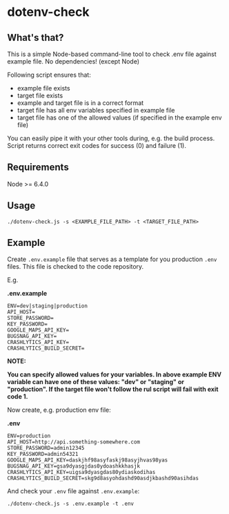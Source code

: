 # dotenv-check

## What's that?

This is a simple Node-based command-line tool to check .env file against example file. No dependencies! (except Node)

Following script ensures that:
- example file exists
- target file exists
- example and target file is in a correct format
- target file has all env variables specified in example file
- target file has one of the allowed values (if specified in the example env file)

You can easily pipe it with your other tools during, e.g. the build process. Script returns correct exit codes for success (0) and failure (1). 

## Requirements

Node >= 6.4.0

## Usage

`./dotenv-check.js -s <EXAMPLE_FILE_PATH> -t <TARGET_FILE_PATH>`

## Example

Create `.env.example` file that serves as a template for you production `.env` files. This file is checked to the code repository.

E.g.

**.env.example**
```Shell
ENV=dev|staging|production
API_HOST=
STORE_PASSWORD=
KEY_PASSWORD=
GOOGLE_MAPS_API_KEY=
BUGSNAG_API_KEY=
CRASHLYTICS_API_KEY=
CRASHLYTICS_BUILD_SECRET=
```

**NOTE:**

**You can specify allowed values for your variables. In above example ENV variable can have one of these values: "dev" or "staging" or "production". If the target file won't follow the rul script will fail with exit code 1.**

Now create, e.g. production env file:

**.env**
```Shell
ENV=production
API_HOST=http://api.something-somewhere.com
STORE_PASSWORD=admin12345
KEY_PASSWORD=admin54321
GOOGLE_MAPS_API_KEY=daskjhf98asyfaskj98asyjhvas98yas
BUGSNAG_API_KEY=gsa9dyasgjdas0ydoashkkhasjk
CRASHLYTICS_API_KEY=uigsa9dyasgdas80ydiaskodihas
CRASHLYTICS_BUILD_SECRET=skg9d8asyohdashd90asdjkbashd90asihdas
```

And check your `.env` file against `.env.example`:

`./dotenv-check.js -s .env.example -t .env`
